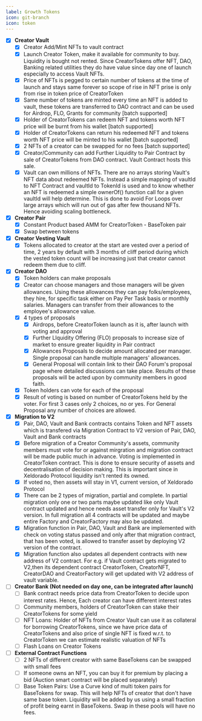 ```yaml
---
label: Growth Tokens
icon: git-branch
icon: token
---
```


- [x] <b>Creator Vault</b>
  - [x] Creator Add/Mint NFTs to vault contract
  - [x] Launch Creator Token, make it available for community to buy. Liquidity is bought not rented. Since CreatorTokens offer NFT, DAO, Banking related utilities they do have value since day one of launch especially to access Vault NFTs.
  - [x] Price of NFTs is pegged to certain number of tokens at the time of launch and stays same forever so scope of rise in NFT prise is only from rise in token price of CreatorToken
  - [x] Same number of tokens are minted every time an NFT is added to vault, these tokens are transferred to DAO contract and can be used for Airdrop, FLO, Grants for community [batch supported]
  - [x] Holder of CreatorTokens can redeem NFT and tokens worth NFT price will be burnt from his wallet [batch supported]
  - [x] Holder of CreatorTokens can return his redeemed NFT and tokens worth NFT price will be minted to his wallet [batch supported]
  - [x] 2 NFTs of a creator can be swapped for no fees [batch supported]
  - [x] Creator/Community can add Further Liquidity to Pair Contract by sale of CreatorTokens from DAO contract. Vault Contract hosts this sale.
  - [x] Vault can own millions of NFTs. There are no arrays storing Vault's NFT data about redeemed NFTs. Instead a simple mapping of vaultId to NFT Contract and vaultId to TokenId is used and to know whether an NFT is redeemed a simple ownerOf() function call for a given vaultId will help determine. This is done to avoid For Loops over large arrays which will run out of gas after few thousand NFTs. Hence avoiding scaling bottleneck.

- [x] <b>Creator Pair</b>
  - [x] Constant Product based AMM for CreatorToken - BaseToken pair
  - [x] Swap between tokens

- [x] <b>Creator Vesting Vault</b>
  - [x] Tokens allocated to creator at the start are vested over a period of time, 2 years by default with 3 months of cliff period during which the vested token count will be increasing just that creator cannot redeem them due to cliff.

- [x] <b>Creator DAO</b>
  - [x] Token holders can make proposals 
  - [x] Creator can choose managers and those managers will be given allowances. Using these allowances they can pay folks/employees, they hire, for specific task either on Pay Per Task basis or monthly salaries. Managers can transfer from their allowances to the employee's allowance value. 
  - [x] 4 types of proposals 
    - [x] Airdrops, before CreatorToken launch as it is, after launch with voting and approval 
    - [x] Further LIquidity Offering (FLO) proposals to increase size of market to ensure greater liquidity in Pair contract
    - [x] Allowances Proposals to decide amount allocated per manager. Single proposal can handle multiple managers' allowances.
    - [x] General Proposal will contain link to their DAO Forum's proposal page where detailed discussions can take place. Results of these proposals will be acted upon by community members in good faith.
  - [x] Token holders can vote for each of the proposal
  - [x] Result of voting is based on number of CreatorTokens held by the voter. For first 3 cases only 2 choices, no or yes. For General Proposal any number of choices are allowed. 

- [x] <b>Migration to V2</b> 
  - [x] Pair, DAO, Vault and Bank contracts contains Token and NFT assets which is transfered via Migration Contract to V2 version of Pair, DAO, Vault and Bank contracts
  - [x] Before migration of a Creator Community's assets, community members must vote for or against mirgration and migration contract will be made public much in advance. Voting is implemented in CreatorToken contract. This is done to ensure security of assets and decentralisation of decision making. This is important since in Xeldorado Protocol liquidity isn't rented its owned.
  - [x] If voted no, then assets will stay in V1, current version, of Xeldorado Protocol
  - [x] There can be 2 types of migration, partial and complete. In partial migration only one or two parts maybe updated like only Vault contract updated and hence needs asset transfer only for Vault's V2 version. In full migration all 4 contracts will be updated and maybe entire Factory and CreatorFactory may also be updated. 
  - [x] Migration function in Pair, DAO, Vault and Bank are implemented with check on voting status passed and only after that migration contract, that has been voted, is allowed to transfer asset by deploying V2 version of the contract.
  - [x] Migration function also updates all dependent contracts with new address of V2 contract. For e.g. if Vault contract gets migrated to V2,then its dependent contract CreatorToken, CreatorNFT, CreatorDAO and CreatorFactory will get updated with V2 address of vault variable.

- [ ] <b>Creator Bank (Not needed on day one, can be integrated after launch)</b>
  - [ ] Bank contract needs price data from CreatorToken to decide upon interest rates. Hence, Each creator can have different interest rates
  - [ ] Community members, holders of CreatorToken can stake their CreatorTokens for some yield
  - [ ] NFT Loans: Holder of NFTs from Creator Vault can use it as collateral for borrowing CreatorTokens, since we have price data of CreatorTokens and also price of single NFT is fixed w.r.t. to CreatorToken we can estimate realistic valuation of NFTs
  - [ ] Flash Loans on Creator Tokens 

- [ ] <b>External Contract Functions</b>
  - [ ] 2 NFTs of different creator with same BaseTokens can be swapped with small fees 
  - [ ] If someone owns an NFT, you can buy it for premium by placing a bid (Auction smart contract will be placed separately) 
  - [ ] Base Token Pairs: Use a Curve kind of multi token pairs for BaseTokens for swap. This will help NFTs of creator that don't have same base token. Liquidity will be added by us using a small fraction of profit being earnt in BaseTokens. Swap in these pools will have no fees.
